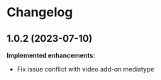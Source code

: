 # Changelog

## 1.0.2 (2023-07-10)

**Implemented enhancements:**

- Fix issue conflict with video add-on mediatype